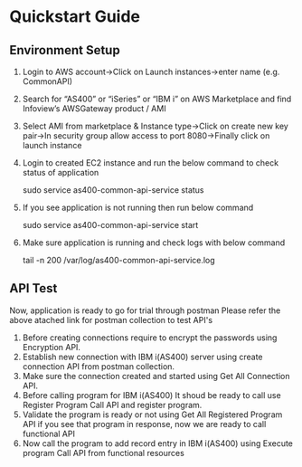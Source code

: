 # Quickstart Guide

## Environment Setup

1. Login to AWS account&rarr;Click on Launch instances&rarr;enter name (e.g. CommonAPI)
2. Search for “AS400” or “iSeries” or “IBM i” on AWS Marketplace and find Infoview’s AWSGateway product / AMI
3. Select AMI from marketplace & Instance type&rarr;Click on create new key pair&rarr;In security group allow access to port 8080&rarr;Finally click on launch instance
4. Login to created EC2 instance and run the below command to check status of application

     sudo service as400-common-api-service status

5. If you see application is not running then run below command 

     sudo service as400-common-api-service start 

6. Make sure application is running and check logs with below command

     tail -n 200 /var/log/as400-common-api-service.log
     
 
## API Test

Now, application is ready to go for trial through postman
Please refer the above atached link for postman collection to test API's

1. Before creating connections require to encrypt the passwords using Encryption API.
2. Establish new connection with IBM i(AS400) server using create connection API from postman collection.
3. Make sure the connection created and started using Get All Connection API.
4. Before calling program for IBM i(AS400) It shoud be ready to call use Register Program Call API and register program.
5. Validate the program is ready or not using Get All Registered Program API if you see that program in response, now we are ready to call functional API
6. Now call the program to add record entry in IBM i(AS400) using Execute program Call API from functional resources 



